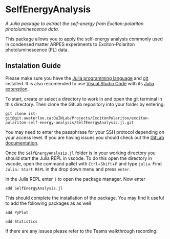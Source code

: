 # SelfEnergyAnalysis

*A Julia package to extract the self-energy from Exciton-polariton photoluminescence data.*

This package allows you to apply the self-energy analysis commonly used in condensed matter ARPES experiments to Exciton-Polariton photoluminescence (PL) data. 

## Instalation Guide

Please make sure you have the [Julia programming language](https://julialang.org/downloads/) and [git](https://git-scm.com/downloads) installed. It is also recomended to use [Visual Studio Code](https://code.visualstudio.com/) with its [Julia extenstion](https://github.com/julia-vscode/julia-vscode#installing-juliavs-codevs-code-julia-extension).

To start, create or select a directory to work in and open the git terminal in this directory. Then clone the GitLab repository into your folder by entering:

```
git clone ist-git@git.uwaterloo.ca:QuINLab/Projects/ExcitonPolariton/exciton-polariton-self-energy-analysis/SelfEnergyAnalysis.jl.git
```
You may need to enter the passphrase for your SSH protocol depending on your access level. If you are having issues you should check out the [GitLab documentation](https://git.uwaterloo.ca/help/user/ssh.md). 

Once the `SelfEnergyAnalysis.jl` folder is in your working directory you should start the Julia REPL in vscode. To do this open the directory in vscode, open the command pallet with `Ctrl`+`Shift`+`P` and type `julia`. Find ``Julia: Start REPL`` in the drop down menu and press ``enter``. 

In the Julia REPL enter `]` to open the package manager. Now enter
```
add SelfEnergyAnalysis.jl
```
This should complete the installation of the package. You may find it useful to add the following packages as as well 
```
add PyPlot
```
```
add Statistics
```
If there are any issues please refer to the Teams walkthrough recording.